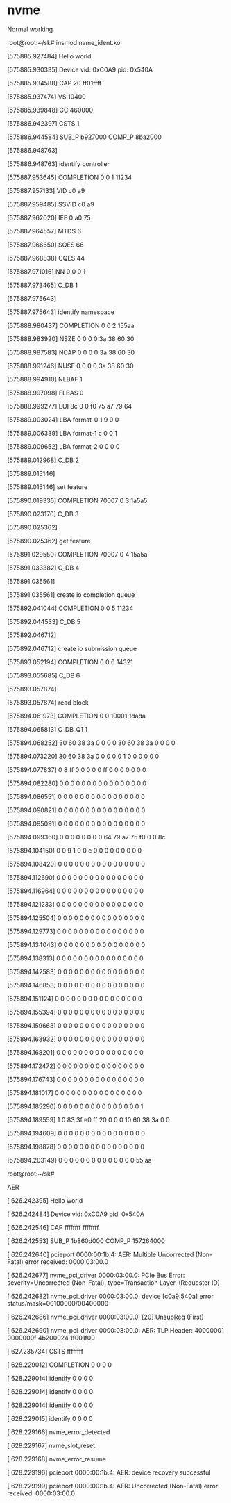 # nvme

Normal working

root@root:~/sk# insmod nvme_ident.ko

[575885.927484] Hello world

[575885.930335] Device vid: 0xC0A9 pid: 0x540A

[575885.934588] CAP 20 ff01ffff

[575885.937474] VS 10400

[575885.939848] CC 460000

[575886.942397] CSTS 1

[575886.944584] SUB_P b927000 COMP_P 8ba2000

[575886.948763]

[575886.948763] identify controller

[575887.953645] COMPLETION 0 0 1 11234

[575887.957133] VID c0 a9

[575887.959485] SSVID c0 a9

[575887.962020] IEE 0 a0 75

[575887.964557] MTDS 6

[575887.966650] SQES 66

[575887.968838] CQES 44

[575887.971016] NN 0 0 0 1

[575887.973465] C_DB 1

[575887.975643]

[575887.975643] identify namespace

[575888.980437] COMPLETION 0 0 2 155aa

[575888.983920] NSZE 0 0 0 0 3a 38 60 30

[575888.987583] NCAP 0 0 0 0 3a 38 60 30

[575888.991246] NUSE 0 0 0 0 3a 38 60 30

[575888.994910] NLBAF 1

[575888.997098] FLBAS 0

[575888.999277] EUI 8c 0 0 f0 75 a7 79 64

[575889.003024] LBA format-0 1 9 0 0

[575889.006339] LBA format-1 c 0 0 1

[575889.009652] LBA format-2 0 0 0 0

[575889.012968] C_DB 2

[575889.015146]

[575889.015146] set feature

[575890.019335] COMPLETION 70007 0 3 1a5a5

[575890.023170] C_DB 3

[575890.025362]

[575890.025362] get feature

[575891.029550] COMPLETION 70007 0 4 15a5a

[575891.033382] C_DB 4

[575891.035561]

[575891.035561] create io completion queue

[575892.041044] COMPLETION 0 0 5 11234

[575892.044533] C_DB 5

[575892.046712]

[575892.046712] create io submission queue

[575893.052194] COMPLETION 0 0 6 14321

[575893.055685] C_DB 6

[575893.057874]

[575893.057874] read block

[575894.061973] COMPLETION 0 0 10001 1dada

[575894.065813] C_DB_Q1 1

[575894.068252] 30 60 38 3a 0 0 0 0 30 60 38 3a 0 0 0 0

[575894.073220] 30 60 38 3a 0 0 0 0 0 1 0 0 0 0 0 0

[575894.077837] 0 8 ff 0 0 0 0 0 ff 0 0 0 0 0 0 0

[575894.082280] 0 0 0 0 0 0 0 0 0 0 0 0 0 0 0 0

[575894.086551] 0 0 0 0 0 0 0 0 0 0 0 0 0 0 0 0

[575894.090821] 0 0 0 0 0 0 0 0 0 0 0 0 0 0 0 0

[575894.095091] 0 0 0 0 0 0 0 0 0 0 0 0 0 0 0 0

[575894.099360] 0 0 0 0 0 0 0 0 64 79 a7 75 f0 0 0 8c

[575894.104150] 0 0 9 1 0 0 c 0 0 0 0 0 0 0 0 0

[575894.108420] 0 0 0 0 0 0 0 0 0 0 0 0 0 0 0 0

[575894.112690] 0 0 0 0 0 0 0 0 0 0 0 0 0 0 0 0

[575894.116964] 0 0 0 0 0 0 0 0 0 0 0 0 0 0 0 0

[575894.121233] 0 0 0 0 0 0 0 0 0 0 0 0 0 0 0 0

[575894.125504] 0 0 0 0 0 0 0 0 0 0 0 0 0 0 0 0

[575894.129773] 0 0 0 0 0 0 0 0 0 0 0 0 0 0 0 0

[575894.134043] 0 0 0 0 0 0 0 0 0 0 0 0 0 0 0 0

[575894.138313] 0 0 0 0 0 0 0 0 0 0 0 0 0 0 0 0

[575894.142583] 0 0 0 0 0 0 0 0 0 0 0 0 0 0 0 0

[575894.146853] 0 0 0 0 0 0 0 0 0 0 0 0 0 0 0 0

[575894.151124] 0 0 0 0 0 0 0 0 0 0 0 0 0 0 0 0

[575894.155394] 0 0 0 0 0 0 0 0 0 0 0 0 0 0 0 0

[575894.159663] 0 0 0 0 0 0 0 0 0 0 0 0 0 0 0 0

[575894.163932] 0 0 0 0 0 0 0 0 0 0 0 0 0 0 0 0

[575894.168201] 0 0 0 0 0 0 0 0 0 0 0 0 0 0 0 0

[575894.172472] 0 0 0 0 0 0 0 0 0 0 0 0 0 0 0 0

[575894.176743] 0 0 0 0 0 0 0 0 0 0 0 0 0 0 0 0

[575894.181017] 0 0 0 0 0 0 0 0 0 0 0 0 0 0 0 0

[575894.185290] 0 0 0 0 0 0 0 0 0 0 0 0 0 0 0 1

[575894.189559] 1 0 83 3f e0 ff 20 0 0 0 10 60 38 3a 0 0

[575894.194609] 0 0 0 0 0 0 0 0 0 0 0 0 0 0 0 0

[575894.198878] 0 0 0 0 0 0 0 0 0 0 0 0 0 0 0 0

[575894.203149] 0 0 0 0 0 0 0 0 0 0 0 0 0 0 55 aa

root@root:~/sk#
 

AER
 

[  626.242395] Hello world

[  626.242484] Device vid: 0xC0A9 pid: 0x540A

[  626.242546] CAP ffffffff ffffffff

[  626.242553] SUB_P 1b860d000 COMP_P 157264000

[  626.242640] pcieport 0000:00:1b.4: AER: Multiple Uncorrected (Non-Fatal) error received: 0000:03:00.0

[  626.242677] nvme_pci_driver 0000:03:00.0: PCIe Bus Error: severity=Uncorrected (Non-Fatal), type=Transaction Layer, (Requester ID)

[  626.242682] nvme_pci_driver 0000:03:00.0:   device [c0a9:540a] error status/mask=00100000/00400000

[  626.242686] nvme_pci_driver 0000:03:00.0:    [20] UnsupReq               (First)

[  626.242690] nvme_pci_driver 0000:03:00.0: AER:   TLP Header: 40000001 0000000f 4b200024 1f001f00

[  627.235734] CSTS ffffffff

[  628.229012] COMPLETION 0 0 0 0

[  628.229014] identify 0 0 0 0

[  628.229014] identify 0 0 0 0

[  628.229014] identify 0 0 0 0

[  628.229015] identify 0 0 0 0

[  628.229166] nvme_error_detected

[  628.229167] nvme_slot_reset

[  628.229168] nvme_error_resume

[  628.229196] pcieport 0000:00:1b.4: AER: device recovery successful

[  628.229199] pcieport 0000:00:1b.4: AER: Uncorrected (Non-Fatal) error received: 0000:03:00.0

